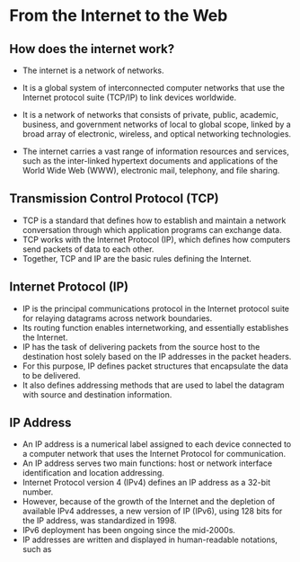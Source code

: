 # From the Internet to the Web

## How does the internet work?

- The internet is a network of networks. 

- It is a global system of interconnected computer networks that use the Internet protocol suite (TCP/IP) to link devices worldwide. 

- It is a network of networks that consists of private, public, academic, business, and government networks of local to global scope, linked by a broad array of electronic, wireless, and optical networking technologies. 

- The internet carries a vast range of information resources and services, such as the inter-linked hypertext documents and applications of the World Wide Web (WWW), electronic mail, telephony, and file sharing.
  

## Transmission Control Protocol (TCP)

- TCP is a standard that defines how to establish and maintain a network conversation through which application programs can exchange data.
- TCP works with the Internet Protocol (IP), which defines how computers send packets of data to each other.
- Together, TCP and IP are the basic rules defining the Internet.

## Internet Protocol (IP)

- IP is the principal communications protocol in the Internet protocol suite for relaying datagrams across network boundaries.
- Its routing function enables internetworking, and essentially establishes the Internet.
- IP has the task of delivering packets from the source host to the destination host solely based on the IP addresses in the packet headers.
- For this purpose, IP defines packet structures that encapsulate the data to be delivered.
- It also defines addressing methods that are used to label the datagram with source and destination information.

## IP Address

- An IP address is a numerical label assigned to each device connected to a computer network that uses the Internet Protocol for communication.
- An IP address serves two main functions: host or network interface identification and location addressing.
- Internet Protocol version 4 (IPv4) defines an IP address as a 32-bit number.
- However, because of the growth of the Internet and the depletion of available IPv4 addresses, a new version of IP (IPv6), using 128 bits for the IP address, was standardized in 1998.
- IPv6 deployment has been ongoing since the mid-2000s.
- IP addresses are written and displayed in human-readable notations, such as 